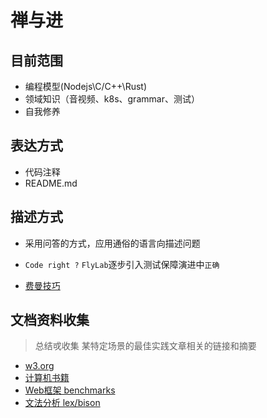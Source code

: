 # 禅与进

## 目前范围

- 编程模型(Nodejs\C/C++\Rust)
- 领域知识（音视频、k8s、grammar、测试）
- 自我修养

## 表达方式

- 代码注释
- README.md

## 描述方式

- 采用问答的方式，应用通俗的语言向描述问题

- `Code right ?` `FlyLab`逐步引入测试保障演进中`正确`

- [费曼技巧](https://wiki.mbalib.com/wiki/%E8%B4%B9%E6%9B%BC%E5%AD%A6%E4%B9%A0%E6%B3%95)

## 文档资料收集

> 总结戓收集 某特定场景的最佳实践文章相关的链接和摘要

- [w3.org](https://www.w3.org/)
- [计算机书籍](http://bestcbooks.com/categories/c/)
- [Web框架 benchmarks](https://www.techempower.com/benchmarks/#section=data-r17&hw=ph&test=update)
- [文法分析 lex/bison](https://www.gnu.org/software/bison/manual/bison.pdf)
